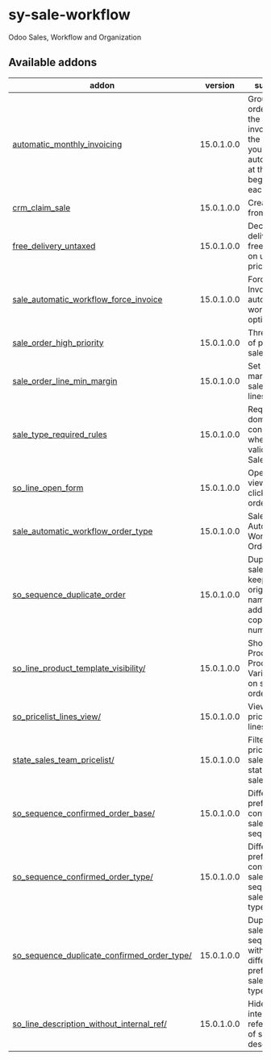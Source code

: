 # sy-sale-workflow
Odoo Sales, Workflow and Organization

[//]: # (addons)

Available addons
----------------
addon | version | summary
--- | --- | ---
[automatic_monthly_invoicing](automatic_monthly_invoicing/) | 15.0.1.0.0 | Group sales orders on the same invoice for the partners you set up automatically at the beginning of each month.
[crm_claim_sale](crm_claim_sale/) | 15.0.1.0.0 | Create Sales from a Claim.
[free_delivery_untaxed](free_delivery_untaxed/) | 15.0.1.0.0 | Decide if delivery is free based on untaxed price
[sale_automatic_workflow_force_invoice](sale_automatic_workflow_force_invoice/) | 15.0.1.0.0 | Force Invoice as an automatic workflow option
[sale_order_high_priority](sale_order_high_priority/) | 15.0.1.0.0 | Three levels of priority in sale orders
[sale_order_line_min_margin](sale_order_line_min_margin/) | 15.0.1.0.0 | Set minimum margin in sale order lines
[sale_type_required_rules](sale_order_high_priority/) | 15.0.1.0.0 | Required domain conditions when validating a Sale Order
[so_line_open_form](so_line_open_form/) | 15.0.1.0.0 | Open form view when click on sale order line
[sale_automatic_workflow_order_type](sale_automatic_workflow_order_type/) | 15.0.1.0.0 | Sale Automatic Workflow Order Type.
[so_sequence_duplicate_order](so_sequence_duplicate_order/) | 15.0.1.0.0 | Duplicate sales orders keeping the original name and adding the copy number.
[so_line_product_template_visibility/](so_line_product_template_visibility/) | 15.0.1.0.0 | Show/Hide Product and Product Variant fields on sales order line.
[so_pricelist_lines_view/](so_pricelist_lines_view/) | 15.0.1.0.0 | View pricelist lines.
[state_sales_team_pricelist/](state_sales_team_pricelist/) | 15.0.1.0.0 | Filter pricelist in sales by state and sales team.
[so_sequence_confirmed_order_base/](so_sequence_confirmed_order_base/) | 15.0.1.0.0 | Different prefix to confirmed sales orders sequence.
[so_sequence_confirmed_order_type/](so_sequence_confirmed_order_type/) | 15.0.1.0.0 | Different prefix to confirmed sales orders sequence by sale order type.
[so_sequence_duplicate_confirmed_order_type/](so_sequence_duplicate_confirmed_order_type/) | 15.0.1.0.0 | Duplicate sale order sequence with differente prefix by sale order type.
[so_line_description_without_internal_ref/](so_line_description_without_internal_ref/) | 15.0.1.0.0 | Hide the internal references of sales line descriptions.

[//]: # (end addons)

